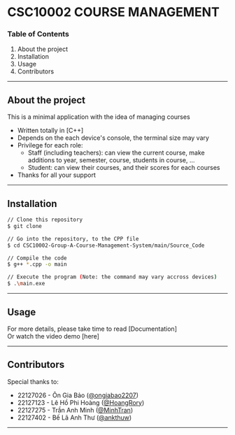 # CSC10002 COURSE MANAGEMENT

### Table of Contents
1. About the project
2. Installation
3. Usage
4. Contributors
___

## About the project
This is a minimal application with the idea of managing courses 
- Written totally in [C++]
- Depends on the each device's console, the terminal size may vary
- Privilege for each role:
  - Staff (including teachers): can view the current course, make additions to year, semester, course, students in course, ...
  - Student: can view their courses, and their scores for each courses
- Thanks for all your support
___

## Installation
```bash
// Clone this repository
$ git clone 

// Go into the repository, to the CPP file
$ cd CSC10002-Group-A-Course-Management-System/main/Source_Code

// Compile the code
$ g++ *.cpp -o main

// Execute the program (Note: the command may vary accross devices)
$ .\main.exe
```
___

## Usage
For more details, please take time to read [Documentation] <br>
Or watch the video demo [here]
___

## Contributors
Special thanks to:
- 22127026 - Ôn Gia Bảo ([@ongiabao2207](https://github.com/ongiabao2207))
- 22127123 - Lê Hồ Phi Hoàng ([@HoangRory](https://github.com/HoangRory))
- 22127275 - Trần Anh Minh ([@MinhTran](https://github.com/Melios22))
- 22127402 - Bế Lã Anh Thư ([@ankthuw](https://github.com/ankthuw))
___
